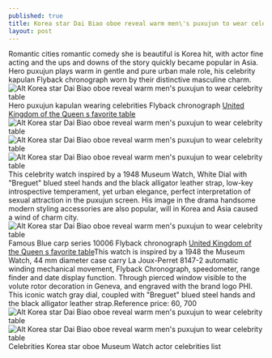 ```yaml
---
published: true
title: Korea star Dai Biao oboe reveal warm men\'s puxujun to wear celebrity table
layout: post
---
```

Romantic cities romantic comedy she is beautiful is Korea hit, with actor fine acting and the ups and downs of the story quickly became popular in Asia. Hero puxujun plays warm in gentle and pure urban male role, his celebrity kapulan Flyback chronograph worn by their distinctive masculine charm.![Alt Korea star Dai Biao oboe reveal warm men\'s puxujun to wear celebrity table](https://c2.staticflickr.com/6/5705/22586170177_57aa63fda1_z.jpg)Hero puxujun kapulan wearing celebrities Flyback chronograph [United Kingdom of the Queen s favorite table](http://vansiphone.tumblr.com/post/129593559372/united-kingdom-of-the-queens-favorite-table)![Alt Korea star Dai Biao oboe reveal warm men\'s puxujun to wear celebrity table](https://c2.staticflickr.com/6/5775/23004538335_6bd72bf3ec_z.jpg)![Alt Korea star Dai Biao oboe reveal warm men\'s puxujun to wear celebrity table](https://c2.staticflickr.com/6/5775/23004544415_82a17f5775_z.jpg)![Alt Korea star Dai Biao oboe reveal warm men\'s puxujun to wear celebrity table](https://c1.staticflickr.com/1/568/23004550255_68d81a2038_z.jpg)This celebrity watch inspired by a 1948 Museum Watch, White Dial with \"Breguet\" blued steel hands and the black alligator leather strap, low-key introspective temperament, yet urban elegance, perfect interpretation of sexual attraction in the puxujun screen. His image in the drama handsome modern styling accessories are also popular, will in Korea and Asia caused a wind of charm city.![Alt Korea star Dai Biao oboe reveal warm men\'s puxujun to wear celebrity table](https://c1.staticflickr.com/1/698/23004557425_6189dfcf7b_b.jpg)Famous Blue carp series 10006 Flyback chronograph [United Kingdom of the Queen s favorite table](http://vansiphone.tumblr.com/post/129593559372/united-kingdom-of-the-queens-favorite-table)This watch is inspired by a 1948 the Museum Watch, 44 mm diameter case carry La Joux-Perret 8147-2 automatic winding mechanical movement, Flyback Chronograph, speedometer, range finder and date display function. Through pierced window visible to the volute rotor decoration in Geneva, and engraved with the brand logo PHI. This iconic watch gray dial, coupled with \"Breguet\" blued steel hands and the black alligator leather strap.Reference price: 60, 700![Alt Korea star Dai Biao oboe reveal warm men\'s puxujun to wear celebrity table](https://c2.staticflickr.com/6/5800/23015639141_eb41976890_z.jpg)![Alt Korea star Dai Biao oboe reveal warm men\'s puxujun to wear celebrity table](https://c1.staticflickr.com/1/706/22991102032_60a80944b0_z.jpg)Celebrities Korea star oboe Museum Watch actor celebrities list